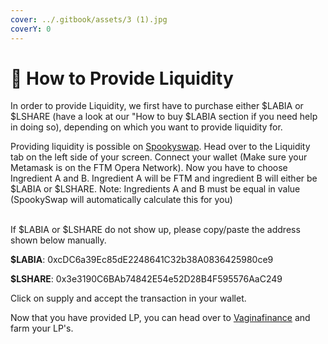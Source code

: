 ```yaml
---
cover: ../.gitbook/assets/3 (1).jpg
coverY: 0
---
```


# 🔵 How to Provide Liquidity

In order to provide Liquidity, we first have to purchase either $LABIA or $LSHARE (have a look at our "How to buy $LABIA section if you need help in doing so), depending on which you want to provide liquidity for.

Providing liquidity is possible on [Spookyswap](https://spookyswap.finance/swap). Head over to the Liquidity tab on the left side of your screen. Connect your wallet (Make sure your Metamask is on the FTM Opera Network). Now you have to choose Ingredient A and B. Ingredient A will be FTM and ingredient B will either be $LABIA or $LSHARE. Note: Ingredients A and B must be equal in value (SpookySwap will automatically calculate this for you)

\
If $LABIA or $LSHARE do not show up, please copy/paste the address shown below manually.

**$LABIA**: 0xcDC6a39Ec85dE2248641C32b38A0836425980ce9

**$LSHARE**: 0x3e3190C6BAb74842E54e52D28B4F595576AaC249

Click on supply and accept the transaction in your wallet.

Now that you have provided LP, you can head over to [Vaginafinance](https://vaginafinance.app) and farm your LP's.
